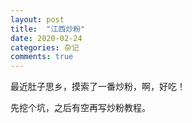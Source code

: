 ```yaml
---
layout: post
title:  "江西炒粉"
date: 2020-02-24
categories: 杂记
comments: true
---
```


最近肚子思乡，摸索了一番炒粉，啊，好吃！

先挖个坑，之后有空再写炒粉教程。